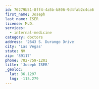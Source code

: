 ```yaml
---
id: 76279b51-8ff4-4a5b-b806-9d4fab2c4ca6
first_name: Joseph
last_name: ISER
license: M.D.
services:
  - internal-medicine
category: doctors
address: '2643 S. Durango Drive'
city: 'Las Vegas'
state: NV
zip: '89117'
phone: 702-759-1201
title: 'Joseph ISER'
_geoloc:
  lat: 36.1297
  lng: -115.279
---
```

